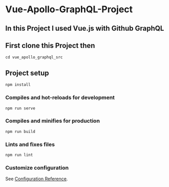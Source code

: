 # Vue-Apollo-GraphQL-Project

## In this Project I used Vue.js with Github GraphQL

## First clone this Project then
```
cd vue_apollo_graphql_src
```

## Project setup
```
npm install
```

### Compiles and hot-reloads for development
```
npm run serve
```

### Compiles and minifies for production
```
npm run build
```

### Lints and fixes files
```
npm run lint
```

### Customize configuration
See [Configuration Reference](https://cli.vuejs.org/config/).